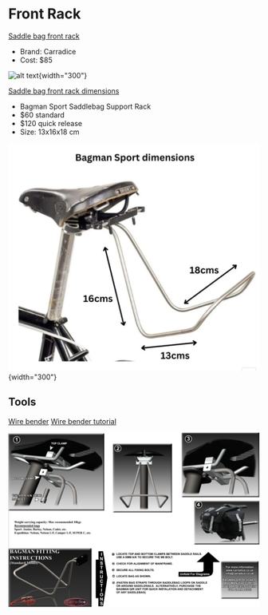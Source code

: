 # Front Rack

[Saddle bag front rack](https://analogcycles.com/products/carradice-saddle-bag-support)

- Brand: Carradice
- Cost: $85

![alt text](images/saddle-rack.png){width="300"}

[Saddle bag front rack dimensions](https://carradice.co.uk/products/bagman-sport-saddlebag-support-rack)


- Bagman Sport Saddlebag Support Rack
- $60 standard
- $120 quick release
- Size: 13x16x18 cm

![alt text](images/saddle-rack-dimensions.png){width="300"}

## Tools

[Wire bender](https://micromark.com/products/vise-mounted-wire-bender?keyword=Wire%20BENDER)
[Wire bender tutorial](https://www.youtube.com/watch?v=3QzrwPx9fNs)


![alt text](images/saddle-rack-diagram.png)